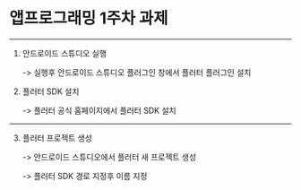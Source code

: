 # 앱프로그래밍 1주차 과제

------------------------------------------
1. 안드로이드 스튜디오 실행

   -> 실행후 안드로이드 스튜디오 플러그인 창에서 플러터 플러그인 설치

2. 플러터 SDK 설치
  
   -> 플러터 공식 홈페이지에서 플러터 SDK 설치
------------------------------------------
3. 플러터 프로젝트 생성

   -> 안드로이드 스튜디오에서 플러터 새 프로젝트 생성

   -> 플러터 SDK 경로 지정후 이름 지정  
